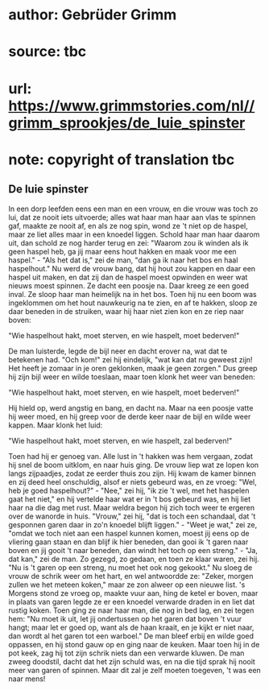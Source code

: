 # author: Gebrüder Grimm
# source: tbc
# url: https://www.grimmstories.com/nl//grimm_sprookjes/de_luie_spinster
# note: copyright of translation tbc

## De luie spinster 

In een dorp leefden eens een man en een vrouw, en die vrouw was toch zo
lui, dat ze nooit iets uitvoerde; alles wat haar man haar aan vlas te
spinnen gaf, maakte ze nooit af, en als ze nog spin, wond ze 't niet op
de haspel, maar ze liet alles maar in een knoedel liggen. Schold haar
man haar daarom uit, dan schold ze nog harder terug en zei: "Waarom zou
ik winden als ik geen haspel heb, ga jij maar eens hout hakken en maak
voor me een haspel." - "Als het dat is," zei de man, "dan ga ik naar
het bos en haal haspelhout." Nu werd de vrouw bang, dat hij hout zou
kappen en daar een haspel uit maken, en dat zij dan de haspel moest
opwinden en weer wat nieuws moest spinnen. Ze dacht een poosje na. Daar
kreeg ze een goed inval. Ze sloop haar man heimelijk na in het bos. Toen
hij nu een boom was ingeklommen om het hout nauwkeurig na te zien, en af
te hakken, sloop ze daar beneden in de struiken, waar hij haar niet zien
kon en ze riep naar boven:

"Wie haspelhout hakt, moet sterven,
en wie haspelt, moet bederven!"

De man luisterde, legde de bijl neer en dacht erover na, wat dat te
betekenen had. "Och kom!" zei hij eindelijk, "wat kan dat nu geweest
zijn! Het heeft je zomaar in je oren geklonken, maak je geen zorgen."
Dus greep hij zijn bijl weer en wilde toeslaan, maar toen klonk het weer
van beneden:

"Wie haspelhout hakt, moet sterven,
en wie haspelt, moet bederven!"

Hij hield op, werd angstig en bang, en dacht na. Maar na een poosje
vatte hij weer moed, en hij greep voor de derde keer naar de bijl en
wilde weer kappen. Maar klonk het luid:

"Wie haspelhout hakt, moet sterven,
en wie haspelt, zal bederven!"

Toen had hij er genoeg van. Alle lust in 't hakken was hem vergaan,
zodat hij snel de boom uitklom, en naar huis ging. De vrouw liep wat ze
lopen kon langs zijpaadjes, zodat ze eerder thuis zou zijn. Hij kwam de
kamer binnen en zij deed heel onschuldig, alsof er niets gebeurd was, en
ze vroeg: "Wel, heb je goed haspelhout?" - "Nee," zei hij, "ik zie
't wel, met het haspelen gaat het niet," en hij vertelde haar wat er
in 't bos gebeurd was, en hij liet haar na die dag met rust.
Maar weldra begon hij zich toch weer te ergeren over de wanorde in huis.
"Vrouw," zei hij, "dat is toch een schandaal, dat 't gesponnen garen
daar in zo'n knoedel blijft liggen." - "Weet je wat," zei ze,
"omdat we toch niet aan een haspel kunnen komen, moest jij eens op de
vliering gaan staan en dan blijf ik hier beneden, dan gooi ik 't garen
naar boven en jij gooit 't naar beneden, dan windt het toch op een
streng." - "Ja, dat kan," zei de man. Zo gezegd, zo gedaan, en toen
ze klaar waren, zei hij. "Nu is 't garen op een streng, nu moet het
ook nog gekookt." Nu sloeg de vrouw de schrik weer om het hart, en wel
antwoordde ze: "Zeker, morgen zullen we het meteen koken," maar ze zon
alweer op een nieuwe list. 's Morgens stond ze vroeg op, maakte vuur
aan, hing de ketel er boven, maar in plaats van garen legde ze er een
knoedel verwarde draden in en liet dat rustig koken. Toen ging ze naar
haar man, die nog in bed lag, en zei tegen hem: "Nu moet ik uit, let
jij ondertussen op het garen dat boven 't vuur hangt; maar let er goed
op, want als de haan kraait, en je kijkt er niet naar, dan wordt al het
garen tot een warboel." De man bleef erbij en wilde goed oppassen, en
hij stond gauw op en ging naar de keuken. Maar toen hij in de pot keek,
zag hij tot zijn schrik niets dan een verwarde kluwen. De man zweeg
doodstil, dacht dat het zijn schuld was, en na die tijd sprak hij nooit
meer van garen of spinnen. Maar dit zal je zelf moeten toegeven, 't was
een naar mens!
